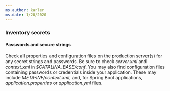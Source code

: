 ```yaml
---
ms.author: karler
ms.date: 1/20/2020
---
```


### Inventory secrets

#### Passwords and secure strings

Check all properties and configuration files on the production server(s) for any secret strings and passwords. Be sure to check *server.xml* and *context.xml* in *$CATALINA_BASE/conf*. You may also find configuration files containing passwords or credentials inside your application. These may include *META-INF/context.xml*, and, for Spring Boot applications, *application.properties* or *application.yml* files.
